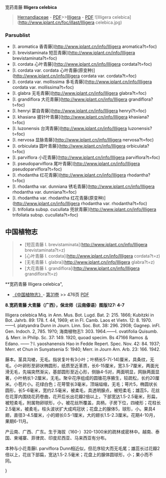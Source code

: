 宽药青藤 **Illigera celebica**

> [Hernandiaceae](http://www.iplant.cn/info/Hernandiaceae?t=foc) - [PDF](http://www.iplant.cn/foc/pdf/Hernandiaceae.pdf)>>[Illigera](http://www.iplant.cn/info/Illigera?t=foc) - [PDF](http://www.iplant.cn/foc/pdf/Illigera.pdf)
![Illigera celebica](http://www.iplant.cn/foc/illast/Illigera celebica.jpg)

### Parsublist

* [I.  aromatica  香青藤](http://www.iplant.cn/info/Illigera aromatica?t=foc)
* [I.  brevistaminata  短蕊青藤](http://www.iplant.cn/info/Illigera brevistaminata?t=foc)
* [I.  cordata  心叶青藤](http://www.iplant.cn/info/Illigera cordata?t=foc)
* [I.  cordata var. cordata  心叶青藤(原变种)](http://www.iplant.cn/info/Illigera cordata var. cordata?t=foc)
* [I.  cordata var. mollissima  多毛青藤](http://www.iplant.cn/info/Illigera cordata var. mollissima?t=foc)
* [I.  glabra  无毛青藤](http://www.iplant.cn/info/Illigera glabra?t=foc)
* [I.  grandiflora  大花青藤](http://www.iplant.cn/info/Illigera grandiflora?t=foc)
* [I.  henryi  蒙自青藤](http://www.iplant.cn/info/Illigera henryi?t=foc)
* [I.  khasiana  披针叶青藤](http://www.iplant.cn/info/Illigera khasiana?t=foc)
* [I.  luzonensis  台湾青藤](http://www.iplant.cn/info/Illigera luzonensis?t=foc)
* [I.  nervosa  显脉青藤](http://www.iplant.cn/info/Illigera nervosa?t=foc)
* [I.  orbiculata  圆叶青藤](http://www.iplant.cn/info/Illigera orbiculata?t=foc)
* [I.  parviflora  小花青藤](http://www.iplant.cn/info/Illigera parviflora?t=foc)
* [I.  pseudoparviflora  尾叶青藤](http://www.iplant.cn/info/Illigera pseudoparviflora?t=foc)
* [I.  rhodantha  红花青藤](http://www.iplant.cn/info/Illigera rhodantha?t=foc)
* [I.  rhodantha var. dunniana  锈毛青藤](http://www.iplant.cn/info/Illigera rhodantha var. dunniana?t=foc)
* [I.  rhodantha var. rhodantha  红花青藤(原变种)](http://www.iplant.cn/info/Illigera rhodantha var. rhodantha?t=foc)
* [I.  trifoliata subsp. cucullata  兜状青藤](http://www.iplant.cn/info/Illigera trifoliata subsp. cucullata?t=foc)


## 中国植物志

> * [短蕊青藤  I.  brevistaminata](http://www.iplant.cn/info/Illigera brevistaminata?t=z)
> * [心叶青藤  I.  cordata](http://www.iplant.cn/info/Illigera cordata?t=z)
> * [无毛青藤  I.  glabra](http://www.iplant.cn/info/Illigera glabra?t=z)
> * [大花青藤  I.  grandiflora](http://www.iplant.cn/info/Illigera grandiflora?t=z)


**宽药青藤 Illigera celebica",

* [《中国植物志》](http://www.iplant.cn/frps)- [第31卷](http://www.iplant.cn/frps/vol/31) >> 476页 [PDF](http://www.iplant.cn/frps/pdf/31/476.pdf)


**8.宽药青藤 大青藤（广西），保龙师（云南傣语）图版127: 4-7**

Illigera celebica Miq. in Ann. Mus. Bot. Lugd. Bat. 2: 215. 1866; Kubitzki in Bot. Jahrb. 89: 178. f. 44, 1969; et in Fl. Camb. Laos et Vietn. 12: 8. 1970. ——I. platyandra Dunn in Journ. Linn. Soc. Bot. 38: 296. 2908; Gagnep. inFl. Gen. Indoch. 2, 785. 19?0; 海南植物志1: 303. 1964.——I. ovatifolia Quisumb.＆ Merr. in Philip. Sc. 37: 149. 1920, quoad specim. Bs 47166 Ramos ＆ Edano. ——？I. yaoshanensis Hao in Fedde Repert. Spec. Nov. 42: 84. 1937; Merr. et Chun in Sunyatsenia 5: 1940; Merr. in Journ Arn. Arb. 23: 166. 1942.

藤本。茎具沟棱，无毛。指状复叶有3小叶；叶柄长5-7(-14)厘米，具条纹，无毛。小叶卵形至卵状椭圆形，纸质至近革质，长6-15厘米，宽3.5-7厘米，两面光滑无毛，先端突然渐尖，基部圆形至近心形，侧脉4-5对，两面明显，网脉两面显著，小叶柄长1-2厘米，无毛。聚伞花序组成的圆锥花序腋生，较疏松，长约20厘米。小苞片小。花绿白色；花萼管长3毫米，顶端缢缩，无毛；萼片5，椭圆状长圆形，长5-6毫米，宽约2.5毫米，被柔毛，具透明腺点，被短柔毛；雄蕊5，花丝在花芽内围绕花药卷曲，花开后长出花瓣2倍以上，下部宽达1.5-2.5毫米，形扁，被短柔毛，附属物卵球形，小，被花丝所覆盖，具柄，子房下位，四棱形；花柱长2.5毫米，被柔毛，柱头波状扩大成鸡冠状；花盘上的腺体5，球形，小。果具4翅，直径3-4.5厘米，小的翅长0.5-1厘米，大的翅长1.5-2.3厘米。花期4-10月，果期6-11月。

产云南、广西、广东。生于海拔（160-）320-1300米的疏林或密林中。越南、泰国、柬埔寨、菲律宾、印度尼西亚、马来西亚有分布。

本种与小花青藤I. parviflora Dunn相近似，但花序较大而无毛尾；雄蕊长过花瓣2倍以上，花丝下部扁，宽达1.5-2.5毫米；花盘上的腺体圆球形，小；果小而不同。

}